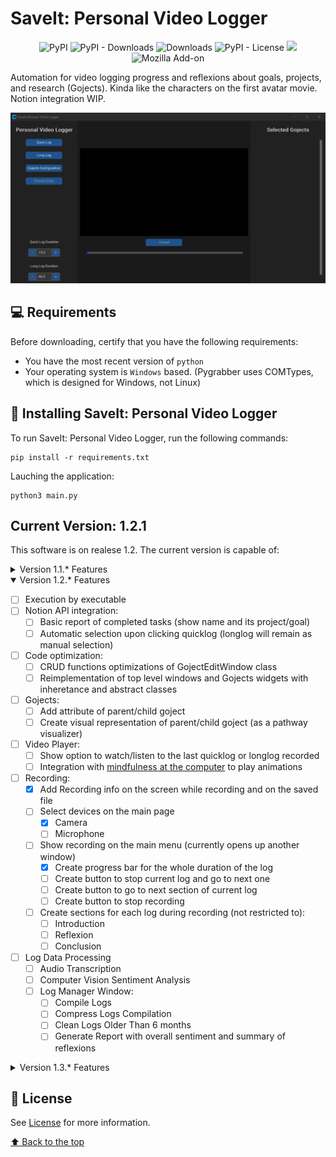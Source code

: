 # SaveIt: Personal Video Logger

<div align="center">

![PyPI](https://img.shields.io/pypi/v/customtkinter)
![PyPI - Downloads](https://img.shields.io/pypi/dm/customtkinter?color=green&label=downloads)
![Downloads](https://static.pepy.tech/personalized-badge/customtkinter?period=total&units=international_system&left_color=grey&right_color=green&left_text=downloads)
![PyPI - License](https://img.shields.io/pypi/l/customtkinter)
![](https://tokei.rs/b1/github/tomschimansky/customtkinter)
![Mozilla Add-on](https://img.shields.io/amo/dw/teste)
</div>

Automation for video logging progress and reflexions about goals, projects, and research (Gojects). Kinda like the characters on the first avatar movie. Notion integration WIP.


<img src="./utils/example.JPG" alt="Main Menu">

## 💻 Requirements

Before downloading, certify that you have the following requirements:
* You have the most recent version of `python`
* Your operating system is `Windows` based. (Pygrabber uses COMTypes, which is designed for Windows, not Linux)

## 🚀 Installing SaveIt: Personal Video Logger

To run SaveIt: Personal Video Logger, run the following commands:

```
pip install -r requirements.txt
```

Lauching the application:

```
python3 main.py
```
## Current Version: 1.2.1

This software is on realese 1.2. The current version is capable of:

<details>
<summary>Version 1.1.* Features</summary>

- [x] Execution by command line (see [Installation](#🚀-Installing-SaveIt:-Personal-Video-Logger))
- [x] Manage Goals and Projects:
  - [x] Edit Gojects Window
    - [x] Create Gojects
    - [x] Delete Gojects
    - [x] Edit Gojects
    - [x] Save Gojects
  - [X] Select Gojects to record
    - [x] Create custom widget to aggragate information of recording progress
    - [x] Show custom widgets on the right sidebar
- [x] Recording:
  - [x] Quick Log Recording (less than one minute)
    - [x] Custom widget to set timer duration as a dial
  - [x] Long Log Recording (more than one minute)
    - [x] Custom widget to set timer duration as a dial
  - [x] Folder manager 

</details>

<details open>
<summary>Version 1.2.* Features</summary>

- [ ] Execution by executable
- [ ] Notion API integration:
  - [ ] Basic report of completed tasks (show name and its project/goal)
  - [ ] Automatic selection upon clicking quicklog (longlog will remain as manual selection)
- [ ] Code optimization:
  - [ ] CRUD functions optimizations of GojectEditWindow class
  - [ ] Reimplementation of top level windows and Gojects widgets with inheretance and abstract classes
- [ ] Gojects:
  - [ ] Add attribute of parent/child goject
  - [ ] Create visual representation of parent/child goject (as a pathway visualizer)
- [ ] Video Player:
  - [ ] Show option to watch/listen to the last quicklog or longlog recorded
  - [ ] Integration with [mindfulness at the computer](https://gitlab.com/mindfulness-at-the-computer/mindfulness-at-the-computer) to play animations
- [ ] Recording:
  - [x]  Add Recording info on the screen while recording and on the saved file
  - [ ] Select devices on the main page
    - [x] Camera
    - [ ] Microphone 
  - [ ] Show recording on the main menu (currently opens up another window)
    - [x] Create progress bar for the whole duration of the log
    - [ ] Create button to stop current log and go to next one
    - [ ] Create button to go to next section of current log
    - [ ] Create button to stop recording
  - [ ] Create sections for each log during recording (not restricted to):
    - [ ] Introduction
    - [ ] Reflexion
    - [ ] Conclusion
- [ ] Log Data Processing
  - [ ] Audio Transcription
  - [ ] Computer Vision Sentiment Analysis
  - [ ] Log Manager Window:
    - [ ] Compile Logs
    - [ ] Compress Logs Compilation
    - [ ] Clean Logs Older Than 6 months
    - [ ] Generate Report with overall sentiment and summary of reflexions
</details>


<details>
<summary>Version 1.3.* Features</summary>

- [ ] Video Player:
  - [ ] Create class to play recording on the main menu:
    - [ ] Select and play older logs
    - [ ] Play any video
- [ ] Notion API integration
  - [ ] Import
  - [ ] Edit and Save

</details>

## 📝 License

See [License](LICENSE) for more information.

[⬆ Back to the top](#SaveIt:-Personal-Video-Logger)<br>

